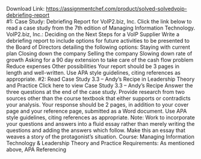 Download Link: https://assignmentchef.com/product/solved-solvedvoip-debriefing-report
<br>
#1: Case Study: Debriefing Report for VoIP2.biz, Inc. Click the link below to read a case study from the 7th edition of Managing Information Technology. VoIP2.biz, Inc.: Deciding on the Next Steps for a VoIP Supplier Write a debriefing report to include options for future activities to be presented to the Board of Directors detailing the following options: Staying with current plan Closing down the company Selling the company Slowing down rate of growth Asking for a 90 day extension to take care of the cash flow problem Reduce expenses Other possibilities Your report should be 3 pages in length and well-written. Use APA style guidelines, citing references as appropriate. #2: Read Case Study 3.3 – Andy’s Recipe in Leadership Theory and Practice Click here to view Case Study 3.3 – Andy’s Recipe Answer the three questions at the end of the case study. Provide research from two sources other than the course textbook that either supports or contradicts your analysis. Your response should be 2 pages, in addition to your cover page and your reference page, submitted as a Word document. Use APA style guidelines, citing references as appropriate. Note: Work to incorporate your questions and answers into a fluid essay rather than merely writing the questions and adding the answers which follow. Make this an essay that weaves a story of the protagonist’s situation. Course: Managing Information Technology &amp; Leadership Theory and Practice Requirements: As mentioned above, APA Referencing
